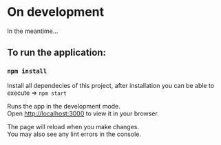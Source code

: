 # On development

In the meantime...

## To run the application:

### `npm install`
Install all dependecies of this project, after installation you can be able to execute =>
`npm start`

Runs the app in the development mode.\
Open [http://localhost:3000](http://localhost:3000) to view it in your browser.

The page will reload when you make changes.\
You may also see any lint errors in the console.